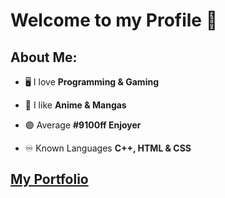 # Welcome to my Profile 👋

## About Me:

- 🖥️ I love **Programming & Gaming**

- 🌸 I like **Anime & Mangas**

- 🟣 Average **#9100ff Enjoyer**

- ♾️ Known Languages **C++, HTML & CSS**

## [My Portfolio](https://pingoda.github.io/)
